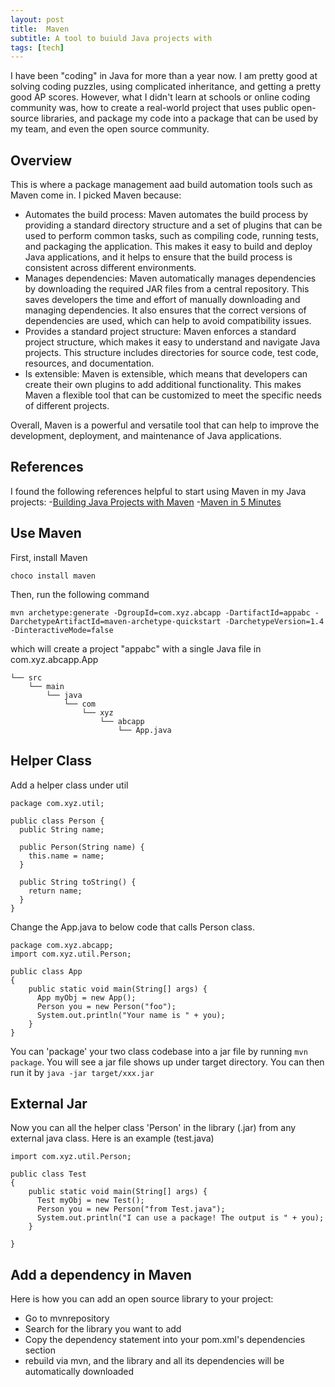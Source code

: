 ```yaml
---
layout: post
title:  Maven
subtitle: A tool to buiuld Java projects with
tags: [tech]
---
```


I have been "coding" in Java for more than a year now. I am pretty good at solving coding puzzles, using complicated inheritance, and getting a pretty good AP scores. However, what I didn't learn at schools or online coding community was, how to create a real-world project that uses public open-source libraries, and package my code into a package that can be used by my team, and even the open source community.

## Overview

This is where a package management aad build automation tools such as Maven come in. I picked Maven because:

- Automates the build process: Maven automates the build process by providing a standard directory structure and a set of plugins that can be used to perform common tasks, such as compiling code, running tests, and packaging the application. This makes it easy to build and deploy Java applications, and it helps to ensure that the build process is consistent across different environments.
- Manages dependencies: Maven automatically manages dependencies by downloading the required JAR files from a central repository. This saves developers the time and effort of manually downloading and managing dependencies. It also ensures that the correct versions of dependencies are used, which can help to avoid compatibility issues.
- Provides a standard project structure: Maven enforces a standard project structure, which makes it easy to understand and navigate Java projects. This structure includes directories for source code, test code, resources, and documentation.
- Is extensible: Maven is extensible, which means that developers can create their own plugins to add additional functionality. This makes Maven a flexible tool that can be customized to meet the specific needs of different projects.

Overall, Maven is a powerful and versatile tool that can help to improve the development, deployment, and maintenance of Java applications.

## References
I found the following references helpful to start using Maven in my Java projects:
-[Building Java Projects with Maven](https://spring.io/guides/gs/maven/)
-[Maven in 5 Minutes](https://maven.apache.org/guides/getting-started/maven-in-five-minutes.html)

## Use Maven
First, install Maven 
```
choco install maven
```
Then, run the following command 
```
mvn archetype:generate -DgroupId=com.xyz.abcapp -DartifactId=appabc -DarchetypeArtifactId=maven-archetype-quickstart -DarchetypeVersion=1.4 -DinteractiveMode=false
```
which will create a project "appabc" with a single Java file in com.xyz.abcapp.App
```
└── src
    └── main
        └── java
            └── com
                └── xyz
                    └── abcapp
                        └── App.java 
```

## Helper Class
Add a helper class under util
```
package com.xyz.util;

public class Person {
  public String name;

  public Person(String name) {
    this.name = name;
  }

  public String toString() {
    return name;
  }
}
```
Change the App.java to below code that calls Person class. 
```
package com.xyz.abcapp;
import com.xyz.util.Person;

public class App 
{
    public static void main(String[] args) {
      App myObj = new App();
      Person you = new Person("foo");
      System.out.println("Your name is " + you);
    }
}
```
You can 'package' your two class codebase into a jar file by running `mvn package`. You will see a jar file shows up under target directory. You can then run it by `java -jar target/xxx.jar`

## External Jar
Now you can all the helper class 'Person' in the library (.jar) from any external java class. Here is an example (test.java)
```
import com.xyz.util.Person;

public class Test 
{
    public static void main(String[] args) {
      Test myObj = new Test();
      Person you = new Person("from Test.java");
      System.out.println("I can use a package! The output is " + you);
    }

}
``` 

## Add a dependency in Maven
Here is how you can add an open source library to your project:
- Go to mvnrepository
- Search for the library you want to add
- Copy the dependency statement into your pom.xml's dependencies section
- rebuild via mvn, and the library and all its dependencies will be automatically downloaded


